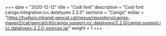 +++
date        = "2020-12-12"
title       = "Codi font"
description = "Codi font canigo.integration.icc.datatypes 2.2.0"
sections    = "Canigó"
enllac		= "https://hudson.intranet.gencat.cat/nexus/repository/canigo-maven2/cat/gencat/ctti/canigo.support.icc.datatypes/2.2.0/canigo.support.icc.datatypes-2.2.0-sources.jar"
weight		= 1
+++
